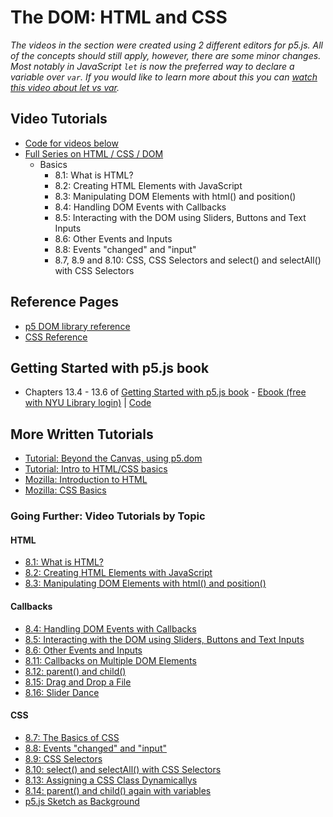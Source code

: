 # The DOM: HTML and CSS

*The videos in the section were created using 2 different editors for p5.js. All of the concepts should still apply, however, there are some minor changes. Most notably in JavaScript `let` is now the preferred way to declare a variable over `var`. If you would like to learn more about this you can [watch this video about let vs var](https://youtu.be/q8SHaDQdul0).*

## Video Tutorials
* [Code for videos below](https://github.com/CodingTrain/website/tree/master/Tutorials/P5JS/p5.js/08)
* [Full Series on HTML / CSS / DOM](https://youtu.be/URSH0QpxKo8?list=PLRqwX-V7Uu6bI1SlcCRfLH79HZrFAtBvX)
   * Basics
      * 8.1: What is HTML?
      * 8.2: Creating HTML Elements with JavaScript
      * 8.3: Manipulating DOM Elements with html() and position()
      * 8.4: Handling DOM Events with Callbacks
      * 8.5: Interacting with the DOM using Sliders, Buttons and Text Inputs
      * 8.6: Other Events and Inputs
      * 8.8: Events "changed" and "input"
      * 8.7, 8.9 and 8.10: CSS, CSS Selectors and select() and selectAll() with CSS Selectors

## Reference Pages
* [p5 DOM library reference](https://p5js.org/reference/#/libraries/p5.dom)
* [CSS Reference](http://www.blooberry.com/indexdot/css/propindex/all.htm)

## Getting Started with p5.js book
*  Chapters 13.4 - 13.6 of [Getting Started with p5.js book](http://amzn.to/2ckixCW) - [Ebook (free with NYU Library login)](https://ebookcentral.proquest.com/lib/nyulibrary-ebooks/detail.action?docID=4333728) | [Code](https://github.com/lmccart/gswp5.js-code/tree/master/13_Extend)

## More Written Tutorials
* [Tutorial: Beyond the Canvas, using p5.dom](https://github.com/processing/p5.js/wiki/Beyond-the-canvas)
* [Tutorial: Intro to HTML/CSS basics](https://github.com/ITPNYU/ICM-2018/wiki/Intro-to-HTML-and-CSS)
* [Mozilla: Introduction to HTML](https://developer.mozilla.org/en-US/docs/Learn/HTML/Introduction_to_HTML/Getting_started)
* [Mozilla: CSS Basics](https://developer.mozilla.org/en-US/docs/Learn/Getting_started_with_the_web/CSS_basics)

### Going Further: Video Tutorials by Topic
#### HTML
* [8.1: What is HTML?](https://youtu.be/URSH0QpxKo8?list=PLRqwX-V7Uu6bI1SlcCRfLH79HZrFAtBvX)
* [8.2: Creating HTML Elements with JavaScript](https://youtu.be/lAtoaRz78I4?list=PLRqwX-V7Uu6bI1SlcCRfLH79HZrFAtBvX)
* [8.3: Manipulating DOM Elements with html() and position()](https://youtu.be/YfaJ20vXcK8?list=PLRqwX-V7Uu6bI1SlcCRfLH79HZrFAtBvX)

#### Callbacks
* [8.4: Handling DOM Events with Callbacks](https://youtu.be/NcCEzzd9BGE?list=PLRqwX-V7Uu6bI1SlcCRfLH79HZrFAtBvX)
* [8.5: Interacting with the DOM using Sliders, Buttons and Text Inputs](https://youtu.be/587qclhguQg?list=PLRqwX-V7Uu6bI1SlcCRfLH79HZrFAtBvX)
* [8.6: Other Events and Inputs](https://youtu.be/HsDVz2_Qgow?list=PLRqwX-V7Uu6bI1SlcCRfLH79HZrFAtBvX)
* [8.11: Callbacks on Multiple DOM Elements](https://youtu.be/KeZBpeH59Q4?list=PLRqwX-V7Uu6bI1SlcCRfLH79HZrFAtBvX)
* [8.12: parent() and child()](https://youtu.be/eoXLD0Aw1YI?list=PLRqwX-V7Uu6bI1SlcCRfLH79HZrFAtBvX)
* [8.15: Drag and Drop a File](https://youtu.be/o4UmGrPst_c?list=PLRqwX-V7Uu6bI1SlcCRfLH79HZrFAtBvX)
* [8.16: Slider Dance](https://youtu.be/CMsD3IigG7g?list=PLRqwX-V7Uu6bI1SlcCRfLH79HZrFAtBvX)

#### CSS
* [8.7: The Basics of CSS](https://youtu.be/zGL8q8iQSQw?list=PLRqwX-V7Uu6bI1SlcCRfLH79HZrFAtBvX)
* [8.8: Events "changed" and "input"](https://youtu.be/ZEy0_NLhdSE?list=PLRqwX-V7Uu6bI1SlcCRfLH79HZrFAtBvX)
* [8.9: CSS Selectors](https://youtu.be/sVo8Dbii8OQ?list=PLRqwX-V7Uu6bI1SlcCRfLH79HZrFAtBvX)
* [8.10: select() and selectAll() with CSS Selectors](https://youtu.be/sSQPLIHIzmg?list=PLRqwX-V7Uu6bI1SlcCRfLH79HZrFAtBvX)
* [8.13: Assigning a CSS Class Dynamicallys](https://youtu.be/KMRgLi2TBhQ?list=PLRqwX-V7Uu6bI1SlcCRfLH79HZrFAtBvX)
* [8.14: parent() and child() again with variables](https://youtu.be/4OAG_BkQcPE?list=PLRqwX-V7Uu6bI1SlcCRfLH79HZrFAtBvX)
* [p5.js Sketch as Background](https://youtu.be/OIfEHD3KqCg?list=PLRqwX-V7Uu6bI1SlcCRfLH79HZrFAtBvX)
